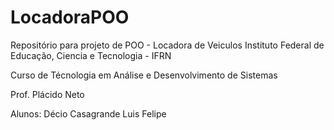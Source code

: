 LocadoraPOO
===========

Repositório para projeto de POO - Locadora de Veiculos
Instituto Federal de Educação, Ciencia e Tecnologia - IFRN

Curso de Técnologia em Análise e Desenvolvimento de Sistemas

Prof. Plácido Neto

Alunos: Décio Casagrande
        Luis Felipe
        
      

